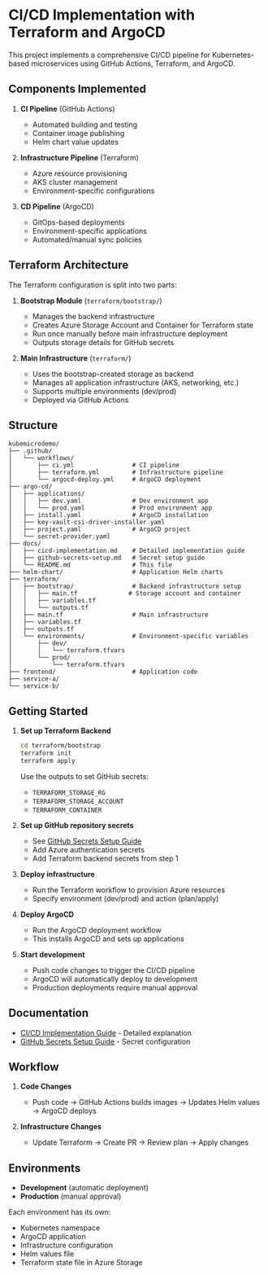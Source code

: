 # CI/CD Implementation with Terraform and ArgoCD

This project implements a comprehensive CI/CD pipeline for Kubernetes-based microservices using GitHub Actions, Terraform, and ArgoCD.

## Components Implemented

1. **CI Pipeline** (GitHub Actions)
   - Automated building and testing
   - Container image publishing
   - Helm chart value updates

2. **Infrastructure Pipeline** (Terraform)
   - Azure resource provisioning
   - AKS cluster management
   - Environment-specific configurations

3. **CD Pipeline** (ArgoCD)
   - GitOps-based deployments
   - Environment-specific applications
   - Automated/manual sync policies

## Terraform Architecture

The Terraform configuration is split into two parts:

1. **Bootstrap Module** (`terraform/bootstrap/`)
   - Manages the backend infrastructure
   - Creates Azure Storage Account and Container for Terraform state
   - Run once manually before main infrastructure deployment
   - Outputs storage details for GitHub secrets

2. **Main Infrastructure** (`terraform/`)
   - Uses the bootstrap-created storage as backend
   - Manages all application infrastructure (AKS, networking, etc.)
   - Supports multiple environments (dev/prod)
   - Deployed via GitHub Actions

## Structure

```
kubemicrodemo/
├── .github/
│   └── workflows/
│       ├── ci.yml                # CI pipeline
│       ├── terraform.yml         # Infrastructure pipeline
│       └── argocd-deploy.yml     # ArgoCD deployment
├── argo-cd/
│   ├── applications/
│   │   ├── dev.yaml              # Dev environment app
│   │   └── prod.yaml             # Prod environment app
│   ├── install.yaml              # ArgoCD installation
│   ├── key-vault-csi-driver-installer.yaml
│   ├── project.yaml              # ArgoCD project
│   └── secret-provider.yaml
├── docs/
│   ├── cicd-implementation.md    # Detailed implementation guide
│   ├── github-secrets-setup.md   # Secret setup guide
│   └── README.md                 # This file
├── helm-chart/                   # Application Helm charts
├── terraform/
│   ├── bootstrap/                # Backend infrastructure setup
│   │   ├── main.tf              # Storage account and container
│   │   ├── variables.tf
│   │   └── outputs.tf
│   ├── main.tf                   # Main infrastructure
│   ├── variables.tf
│   ├── outputs.tf
│   └── environments/             # Environment-specific variables
│       ├── dev/
│       │   └── terraform.tfvars
│       └── prod/
│           └── terraform.tfvars
├── frontend/                     # Application code
├── service-a/
└── service-b/
```

## Getting Started

1. **Set up Terraform Backend**
   ```bash
   cd terraform/bootstrap
   terraform init
   terraform apply
   ```
   Use the outputs to set GitHub secrets:
   - `TERRAFORM_STORAGE_RG`
   - `TERRAFORM_STORAGE_ACCOUNT`
   - `TERRAFORM_CONTAINER`

2. **Set up GitHub repository secrets**
   - See [GitHub Secrets Setup Guide](github-secrets-setup.md)
   - Add Azure authentication secrets
   - Add Terraform backend secrets from step 1

3. **Deploy infrastructure**
   - Run the Terraform workflow to provision Azure resources
   - Specify environment (dev/prod) and action (plan/apply)

4. **Deploy ArgoCD**
   - Run the ArgoCD deployment workflow
   - This installs ArgoCD and sets up applications

5. **Start development**
   - Push code changes to trigger the CI/CD pipeline
   - ArgoCD will automatically deploy to development
   - Production deployments require manual approval

## Documentation

- [CI/CD Implementation Guide](cicd-implementation.md) - Detailed explanation
- [GitHub Secrets Setup Guide](github-secrets-setup.md) - Secret configuration

## Workflow

1. **Code Changes**
   - Push code → GitHub Actions builds images → Updates Helm values → ArgoCD deploys

2. **Infrastructure Changes**
   - Update Terraform → Create PR → Review plan → Apply changes

## Environments

- **Development** (automatic deployment)
- **Production** (manual approval)

Each environment has its own:
- Kubernetes namespace
- ArgoCD application
- Infrastructure configuration
- Helm values file
- Terraform state file in Azure Storage